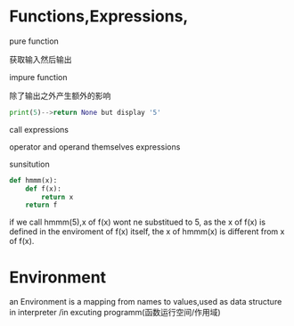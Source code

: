 # Functions,Expressions,

pure function

获取输入然后输出

impure function

除了输出之外产生额外的影响

```python
print(5)-->return None but display '5'
```



call expressions

operator and operand themselves expressions

sunsitution

```python
def hmmm(x):
    def f(x):
        return x
    return f
```

if we call hmmm(5),x of f(x) wont ne substitued to 5, as the x of f(x) is defined in the enviroment of f(x) itself, the x of hmmm(x) is different from x of f(x).

# Environment

an Environment is a mapping from names to values,used as data structure in interpreter /in excuting programm(函数运行空间/作用域)